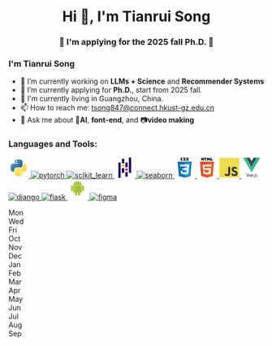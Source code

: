 <!--## Hi there 👋-->

<!--
**TianRui-Song717/TianRui-Song717** is a ✨ _special_ ✨ repository because its `README.md` (this file) appears on your GitHub profile.

Here are some ideas to get you started:

- 🔭 I’m currently working on ...
- 🌱 I’m currently learning ...
- 👯 I’m looking to collaborate on ...
- 🤔 I’m looking for help with ...
- 💬 Ask me about ...
- 📫 How to reach me: ...
- 😄 Pronouns: ...
- ⚡ Fun fact: ...
-->



<h1 align="center">Hi 👋, I'm Tianrui Song</h1>

<h3 align="center">🌟 I'm applying for the 2025 fall Ph.D. 🏫</h3>

### I'm Tianrui Song
- 🔭 I’m currently working on **LLMs + Science** and **Recommender Systems**
- 🌱 I’m currently applying for **Ph.D.**, start from 2025 fall.
- 📍 I'm currently living in Guangzhou, China.
- 📫 How to reach me: tsong847@connect.hkust-gz.edu.cn
- 💬 Ask me about 🤖**AI**, **font-end**, and 📷**video making**

<!--[![Top Langs](https://github-readme-stats.vercel.app/api/top-langs/?username=TianRui-Song717)](https://github.com/Christmas/github-readme-stats)-->
<!--<p>&nbsp;<img align="center" src="https://github-readme-stats.vercel.app/api?username=tianrui-song717&show_icons=true&locale=en" alt="tianrui-song717" /></p>-->

<h3 align="left">Languages and Tools:</h3>
<p align="left">
  <a href="https://www.python.org" target="_blank" rel="noreferrer"> <img src="https://raw.githubusercontent.com/devicons/devicon/master/icons/python/python-original.svg" alt="python" width="40" height="40"/> </a>
  <a href="https://pytorch.org/" target="_blank" rel="noreferrer"> <img src="https://www.vectorlogo.zone/logos/pytorch/pytorch-icon.svg" alt="pytorch" width="40" height="40"/> </a>
  <a href="https://scikit-learn.org/" target="_blank" rel="noreferrer"> <img src="https://upload.wikimedia.org/wikipedia/commons/0/05/Scikit_learn_logo_small.svg" alt="scikit_learn" width="40" height="40"/> </a>
  <a href="https://pandas.pydata.org/" target="_blank" rel="noreferrer"> <img src="https://raw.githubusercontent.com/devicons/devicon/2ae2a900d2f041da66e950e4d48052658d850630/icons/pandas/pandas-original.svg" alt="pandas" width="40" height="40"/> </a>
  <a href="https://seaborn.pydata.org/" target="_blank" rel="noreferrer"> <img src="https://seaborn.pydata.org/_images/logo-mark-lightbg.svg" alt="seaborn" width="40" height="40"/> </a>
  <a href="https://www.w3schools.com/css/" target="_blank" rel="noreferrer"> <img src="https://raw.githubusercontent.com/devicons/devicon/master/icons/css3/css3-original-wordmark.svg" alt="css3" width="40" height="40"/> </a>
  <a href="https://www.w3.org/html/" target="_blank" rel="noreferrer"> <img src="https://raw.githubusercontent.com/devicons/devicon/master/icons/html5/html5-original-wordmark.svg" alt="html5" width="40" height="40"/> </a>
  <a href="https://developer.mozilla.org/en-US/docs/Web/JavaScript" target="_blank" rel="noreferrer"> <img src="https://raw.githubusercontent.com/devicons/devicon/master/icons/javascript/javascript-original.svg" alt="javascript" width="40" height="40"/> </a>
  <a href="https://vuejs.org/" target="_blank" rel="noreferrer"> <img src="https://raw.githubusercontent.com/devicons/devicon/master/icons/vuejs/vuejs-original-wordmark.svg" alt="vuejs" width="40" height="40"/> </a>
  <a href="https://www.djangoproject.com/" target="_blank" rel="noreferrer"> <img src="https://cdn.worldvectorlogo.com/logos/django.svg" alt="django" width="40" height="40"/> </a>
  <a href="https://flask.palletsprojects.com/" target="_blank" rel="noreferrer"> <img src="https://www.vectorlogo.zone/logos/pocoo_flask/pocoo_flask-icon.svg" alt="flask" width="40" height="40"/> </a>
  <a href="https://developer.android.com" target="_blank" rel="noreferrer"> <img src="https://raw.githubusercontent.com/devicons/devicon/master/icons/android/android-original-wordmark.svg" alt="android" width="40" height="40"/> </a>
  <a href="https://www.figma.com/" target="_blank" rel="noreferrer"><img src="https://www.vectorlogo.zone/logos/figma/figma-icon.svg" alt="figma" width="40" height="40"/> </a>
</p>


<div>
  <div class="ui segment activity-calendar"><div class="activity-calendar-calendar"><div class="activity-calendar-days"><div>Mon</div><div>Wed</div><div>Fri</div></div><div class="activity-calendar-blocks-wrapper"><div class="activity-calendar-blocks"><div class="activity-calendar-block" style="background: rgb(242, 242, 242);"></div><div class="activity-calendar-block" style="background: rgb(242, 242, 242);"></div><div class="activity-calendar-block" style="background: rgb(208, 231, 236);"></div><div class="activity-calendar-block" style="background: rgb(170, 218, 228);"></div><div class="activity-calendar-block" style="background: rgb(195, 227, 233);"></div><div class="activity-calendar-block" style="background: rgb(208, 231, 236);"></div><div class="activity-calendar-block" style="background: rgb(195, 227, 233);"></div><div class="activity-calendar-block" style="background: rgb(183, 222, 230);"></div><div class="activity-calendar-block" style="background: rgb(156, 215, 226);"></div><div class="activity-calendar-block" style="background: rgb(242, 242, 242);"></div><div class="activity-calendar-block" style="background: rgb(242, 242, 242);"></div><div class="activity-calendar-block" style="background: rgb(242, 242, 242);"></div><div class="activity-calendar-block" style="background: rgb(242, 242, 242);"></div><div class="activity-calendar-block" style="background: rgb(242, 242, 242);"></div><span class="activity-calendar-month" style="left: 39px;">Oct</span><div class="activity-calendar-block" style="background: rgb(242, 242, 242);"></div><div class="activity-calendar-block" style="background: rgb(242, 242, 242);"></div><div class="activity-calendar-block" style="background: rgb(242, 242, 242);"></div><div class="activity-calendar-block" style="background: rgb(242, 242, 242);"></div><div class="activity-calendar-block" style="background: rgb(242, 242, 242);"></div><div class="activity-calendar-block" style="background: rgb(242, 242, 242);"></div><div class="activity-calendar-block" style="background: rgb(242, 242, 242);"></div><div class="activity-calendar-block" style="background: rgb(242, 242, 242);"></div><div class="activity-calendar-block" style="background: rgb(208, 231, 236);"></div><div class="activity-calendar-block" style="background: rgb(195, 227, 233);"></div><div class="activity-calendar-block" style="background: rgb(156, 215, 226);"></div><div class="activity-calendar-block" style="background: rgb(156, 215, 226);"></div><div class="activity-calendar-block" style="background: rgb(170, 218, 228);"></div><div class="activity-calendar-block" style="background: rgb(195, 227, 233);"></div><div class="activity-calendar-block" style="background: rgb(242, 242, 242);"></div><div class="activity-calendar-block" style="background: rgb(208, 231, 236);"></div><div class="activity-calendar-block" style="background: rgb(170, 218, 228);"></div><div class="activity-calendar-block" style="background: rgb(208, 231, 236);"></div><div class="activity-calendar-block" style="background: rgb(242, 242, 242);"></div><div class="activity-calendar-block" style="background: rgb(242, 242, 242);"></div><div class="activity-calendar-block" style="background: rgb(242, 242, 242);"></div><div class="activity-calendar-block" style="background: rgb(208, 231, 236);"></div><div class="activity-calendar-block" style="background: rgb(208, 231, 236);"></div><div class="activity-calendar-block" style="background: rgb(208, 231, 236);"></div><div class="activity-calendar-block" style="background: rgb(242, 242, 242);"></div><div class="activity-calendar-block" style="background: rgb(208, 231, 236);"></div><div class="activity-calendar-block" style="background: rgb(242, 242, 242);"></div><div class="activity-calendar-block" style="background: rgb(242, 242, 242);"></div><div class="activity-calendar-block" style="background: rgb(208, 231, 236);"></div><div class="activity-calendar-block" style="background: rgb(242, 242, 242);"></div><div class="activity-calendar-block" style="background: rgb(208, 231, 236);"></div><span class="activity-calendar-month" style="left: 103px;">Nov</span><div class="activity-calendar-block" style="background: rgb(242, 242, 242);"></div><div class="activity-calendar-block" style="background: rgb(242, 242, 242);"></div><div class="activity-calendar-block" style="background: rgb(242, 242, 242);"></div><div class="activity-calendar-block" style="background: rgb(242, 242, 242);"></div><div class="activity-calendar-block" style="background: rgb(242, 242, 242);"></div><div class="activity-calendar-block" style="background: rgb(242, 242, 242);"></div><div class="activity-calendar-block" style="background: rgb(242, 242, 242);"></div><div class="activity-calendar-block" style="background: rgb(128, 208, 224);"></div><div class="activity-calendar-block" style="background: rgb(242, 242, 242);"></div><div class="activity-calendar-block" style="background: rgb(170, 218, 228);"></div><div class="activity-calendar-block" style="background: rgb(208, 231, 236);"></div><div class="activity-calendar-block" style="background: rgb(208, 231, 236);"></div><div class="activity-calendar-block" style="background: rgb(113, 205, 224);"></div><div class="activity-calendar-block" style="background: rgb(195, 227, 233);"></div><div class="activity-calendar-block" style="background: rgb(65, 199, 225);"></div><div class="activity-calendar-block" style="background: rgb(49, 197, 227);"></div><div class="activity-calendar-block" style="background: rgb(128, 208, 224);"></div><div class="activity-calendar-block" style="background: rgb(208, 231, 236);"></div><div class="activity-calendar-block" style="background: rgb(128, 208, 224);"></div><div class="activity-calendar-block" style="background: rgb(82, 201, 224);"></div><div class="activity-calendar-block" style="background: rgb(65, 199, 225);"></div><div class="activity-calendar-block" style="background: rgb(195, 227, 233);"></div><div class="activity-calendar-block" style="background: rgb(242, 242, 242);"></div><div class="activity-calendar-block" style="background: rgb(242, 242, 242);"></div><div class="activity-calendar-block" style="background: rgb(242, 242, 242);"></div><div class="activity-calendar-block" style="background: rgb(242, 242, 242);"></div><div class="activity-calendar-block" style="background: rgb(242, 242, 242);"></div><div class="activity-calendar-block" style="background: rgb(242, 242, 242);"></div><div class="activity-calendar-block" style="background: rgb(242, 242, 242);"></div><div class="activity-calendar-block" style="background: rgb(195, 227, 233);"></div><span class="activity-calendar-month" style="left: 167px;">Dec</span><div class="activity-calendar-block" style="background: rgb(208, 231, 236);"></div><div class="activity-calendar-block" style="background: rgb(242, 242, 242);"></div><div class="activity-calendar-block" style="background: rgb(242, 242, 242);"></div><div class="activity-calendar-block" style="background: rgb(242, 242, 242);"></div><div class="activity-calendar-block" style="background: rgb(242, 242, 242);"></div><div class="activity-calendar-block" style="background: rgb(242, 242, 242);"></div><div class="activity-calendar-block" style="background: rgb(242, 242, 242);"></div><div class="activity-calendar-block" style="background: rgb(242, 242, 242);"></div><div class="activity-calendar-block" style="background: rgb(242, 242, 242);"></div><div class="activity-calendar-block" style="background: rgb(242, 242, 242);"></div><div class="activity-calendar-block" style="background: rgb(242, 242, 242);"></div><div class="activity-calendar-block" style="background: rgb(242, 242, 242);"></div><div class="activity-calendar-block" style="background: rgb(208, 231, 236);"></div><div class="activity-calendar-block" style="background: rgb(31, 196, 229);"></div><div class="activity-calendar-block" style="background: rgb(22, 189, 223);"></div><div class="activity-calendar-block" style="background: rgb(242, 242, 242);"></div><div class="activity-calendar-block" style="background: rgb(128, 208, 224);"></div><div class="activity-calendar-block" style="background: rgb(170, 218, 228);"></div><div class="activity-calendar-block" style="background: rgb(208, 231, 236);"></div><div class="activity-calendar-block" style="background: rgb(208, 231, 236);"></div><div class="activity-calendar-block" style="background: rgb(156, 215, 226);"></div><div class="activity-calendar-block" style="background: rgb(195, 227, 233);"></div><div class="activity-calendar-block" style="background: rgb(208, 231, 236);"></div><div class="activity-calendar-block" style="background: rgb(242, 242, 242);"></div><div class="activity-calendar-block" style="background: rgb(242, 242, 242);"></div><div class="activity-calendar-block" style="background: rgb(242, 242, 242);"></div><div class="activity-calendar-block" style="background: rgb(242, 242, 242);"></div><div class="activity-calendar-block" style="background: rgb(242, 242, 242);"></div><div class="activity-calendar-block" style="background: rgb(242, 242, 242);"></div><div class="activity-calendar-block" style="background: rgb(156, 215, 226);"></div><div class="activity-calendar-block" style="background: rgb(170, 218, 228);"></div><span class="activity-calendar-month" style="left: 247px;">Jan</span><div class="activity-calendar-block" style="background: rgb(195, 227, 233);"></div><div class="activity-calendar-block" style="background: rgb(183, 222, 230);"></div><div class="activity-calendar-block" style="background: rgb(170, 218, 228);"></div><div class="activity-calendar-block" style="background: rgb(195, 227, 233);"></div><div class="activity-calendar-block" style="background: rgb(0, 93, 112);"></div><div class="activity-calendar-block" style="background: rgb(142, 211, 225);"></div><div class="activity-calendar-block" style="background: rgb(82, 201, 224);"></div><div class="activity-calendar-block" style="background: rgb(208, 231, 236);"></div><div class="activity-calendar-block" style="background: rgb(208, 231, 236);"></div><div class="activity-calendar-block" style="background: rgb(128, 208, 224);"></div><div class="activity-calendar-block" style="background: rgb(170, 218, 228);"></div><div class="activity-calendar-block" style="background: rgb(142, 211, 225);"></div><div class="activity-calendar-block" style="background: rgb(242, 242, 242);"></div><div class="activity-calendar-block" style="background: rgb(183, 222, 230);"></div><div class="activity-calendar-block" style="background: rgb(170, 218, 228);"></div><div class="activity-calendar-block" style="background: rgb(170, 218, 228);"></div><div class="activity-calendar-block" style="background: rgb(142, 211, 225);"></div><div class="activity-calendar-block" style="background: rgb(82, 201, 224);"></div><div class="activity-calendar-block" style="background: rgb(31, 196, 229);"></div><div class="activity-calendar-block" style="background: rgb(9, 160, 190);"></div><div class="activity-calendar-block" style="background: rgb(22, 189, 223);"></div><div class="activity-calendar-block" style="background: rgb(22, 189, 223);"></div><div class="activity-calendar-block" style="background: rgb(195, 227, 233);"></div><div class="activity-calendar-block" style="background: rgb(82, 201, 224);"></div><div class="activity-calendar-block" style="background: rgb(156, 215, 226);"></div><div class="activity-calendar-block" style="background: rgb(65, 199, 225);"></div><div class="activity-calendar-block" style="background: rgb(128, 208, 224);"></div><div class="activity-calendar-block" style="background: rgb(13, 170, 201);"></div><div class="activity-calendar-block" style="background: rgb(31, 196, 229);"></div><div class="activity-calendar-block" style="background: rgb(6, 149, 178);"></div><div class="activity-calendar-block" style="background: rgb(0, 93, 112);"></div><span class="activity-calendar-month" style="left: 311px;">Feb</span><div class="activity-calendar-block" style="background: rgb(0, 127, 153);"></div><div class="activity-calendar-block" style="background: rgb(9, 160, 190);"></div><div class="activity-calendar-block" style="background: rgb(0, 93, 112);"></div><div class="activity-calendar-block" style="background: rgb(208, 231, 236);"></div><div class="activity-calendar-block" style="background: rgb(142, 211, 225);"></div><div class="activity-calendar-block" style="background: rgb(13, 170, 201);"></div><div class="activity-calendar-block" style="background: rgb(242, 242, 242);"></div><div class="activity-calendar-block" style="background: rgb(195, 227, 233);"></div><div class="activity-calendar-block" style="background: rgb(242, 242, 242);"></div><div class="activity-calendar-block" style="background: rgb(128, 208, 224);"></div><div class="activity-calendar-block" style="background: rgb(208, 231, 236);"></div><div class="activity-calendar-block" style="background: rgb(156, 215, 226);"></div><div class="activity-calendar-block" style="background: rgb(242, 242, 242);"></div><div class="activity-calendar-block" style="background: rgb(242, 242, 242);"></div><div class="activity-calendar-block" style="background: rgb(208, 231, 236);"></div><div class="activity-calendar-block" style="background: rgb(242, 242, 242);"></div><div class="activity-calendar-block" style="background: rgb(242, 242, 242);"></div><div class="activity-calendar-block" style="background: rgb(195, 227, 233);"></div><div class="activity-calendar-block" style="background: rgb(242, 242, 242);"></div><div class="activity-calendar-block" style="background: rgb(195, 227, 233);"></div><div class="activity-calendar-block" style="background: rgb(170, 218, 228);"></div><div class="activity-calendar-block" style="background: rgb(242, 242, 242);"></div><div class="activity-calendar-block" style="background: rgb(208, 231, 236);"></div><div class="activity-calendar-block" style="background: rgb(183, 222, 230);"></div><div class="activity-calendar-block" style="background: rgb(242, 242, 242);"></div><div class="activity-calendar-block" style="background: rgb(195, 227, 233);"></div><div class="activity-calendar-block" style="background: rgb(208, 231, 236);"></div><div class="activity-calendar-block" style="background: rgb(242, 242, 242);"></div><div class="activity-calendar-block" style="background: rgb(183, 222, 230);"></div><span class="activity-calendar-month" style="left: 375px;">Mar</span><div class="activity-calendar-block" style="background: rgb(195, 227, 233);"></div><div class="activity-calendar-block" style="background: rgb(242, 242, 242);"></div><div class="activity-calendar-block" style="background: rgb(242, 242, 242);"></div><div class="activity-calendar-block" style="background: rgb(170, 218, 228);"></div><div class="activity-calendar-block" style="background: rgb(208, 231, 236);"></div><div class="activity-calendar-block" style="background: rgb(242, 242, 242);"></div><div class="activity-calendar-block" style="background: rgb(242, 242, 242);"></div><div class="activity-calendar-block" style="background: rgb(242, 242, 242);"></div><div class="activity-calendar-block" style="background: rgb(242, 242, 242);"></div><div class="activity-calendar-block" style="background: rgb(242, 242, 242);"></div><div class="activity-calendar-block" style="background: rgb(142, 211, 225);"></div><div class="activity-calendar-block" style="background: rgb(183, 222, 230);"></div><div class="activity-calendar-block" style="background: rgb(242, 242, 242);"></div><div class="activity-calendar-block" style="background: rgb(242, 242, 242);"></div><div class="activity-calendar-block" style="background: rgb(242, 242, 242);"></div><div class="activity-calendar-block" style="background: rgb(242, 242, 242);"></div><div class="activity-calendar-block" style="background: rgb(242, 242, 242);"></div><div class="activity-calendar-block" style="background: rgb(242, 242, 242);"></div><div class="activity-calendar-block" style="background: rgb(195, 227, 233);"></div><div class="activity-calendar-block" style="background: rgb(242, 242, 242);"></div><div class="activity-calendar-block" style="background: rgb(242, 242, 242);"></div><div class="activity-calendar-block" style="background: rgb(242, 242, 242);"></div><div class="activity-calendar-block" style="background: rgb(208, 231, 236);"></div><div class="activity-calendar-block" style="background: rgb(195, 227, 233);"></div><div class="activity-calendar-block" style="background: rgb(113, 205, 224);"></div><div class="activity-calendar-block" style="background: rgb(128, 208, 224);"></div><div class="activity-calendar-block" style="background: rgb(195, 227, 233);"></div><div class="activity-calendar-block" style="background: rgb(156, 215, 226);"></div><div class="activity-calendar-block" style="background: rgb(242, 242, 242);"></div><div class="activity-calendar-block" style="background: rgb(242, 242, 242);"></div><div class="activity-calendar-block" style="background: rgb(242, 242, 242);"></div><span class="activity-calendar-month" style="left: 455px;">Apr</span><div class="activity-calendar-block" style="background: rgb(195, 227, 233);"></div><div class="activity-calendar-block" style="background: rgb(195, 227, 233);"></div><div class="activity-calendar-block" style="background: rgb(195, 227, 233);"></div><div class="activity-calendar-block" style="background: rgb(242, 242, 242);"></div><div class="activity-calendar-block" style="background: rgb(65, 199, 225);"></div><div class="activity-calendar-block" style="background: rgb(17, 180, 212);"></div><div class="activity-calendar-block" style="background: rgb(65, 199, 225);"></div><div class="activity-calendar-block" style="background: rgb(49, 197, 227);"></div><div class="activity-calendar-block" style="background: rgb(242, 242, 242);"></div><div class="activity-calendar-block" style="background: rgb(242, 242, 242);"></div><div class="activity-calendar-block" style="background: rgb(242, 242, 242);"></div><div class="activity-calendar-block" style="background: rgb(170, 218, 228);"></div><div class="activity-calendar-block" style="background: rgb(113, 205, 224);"></div><div class="activity-calendar-block" style="background: rgb(195, 227, 233);"></div><div class="activity-calendar-block" style="background: rgb(242, 242, 242);"></div><div class="activity-calendar-block" style="background: rgb(183, 222, 230);"></div><div class="activity-calendar-block" style="background: rgb(82, 201, 224);"></div><div class="activity-calendar-block" style="background: rgb(9, 160, 190);"></div><div class="activity-calendar-block" style="background: rgb(97, 203, 224);"></div><div class="activity-calendar-block" style="background: rgb(156, 215, 226);"></div><div class="activity-calendar-block" style="background: rgb(242, 242, 242);"></div><div class="activity-calendar-block" style="background: rgb(113, 205, 224);"></div><div class="activity-calendar-block" style="background: rgb(49, 197, 227);"></div><div class="activity-calendar-block" style="background: rgb(170, 218, 228);"></div><div class="activity-calendar-block" style="background: rgb(82, 201, 224);"></div><div class="activity-calendar-block" style="background: rgb(195, 227, 233);"></div><div class="activity-calendar-block" style="background: rgb(170, 218, 228);"></div><div class="activity-calendar-block" style="background: rgb(195, 227, 233);"></div><div class="activity-calendar-block" style="background: rgb(208, 231, 236);"></div><div class="activity-calendar-block" style="background: rgb(242, 242, 242);"></div><span class="activity-calendar-month" style="left: 519px;">May</span><div class="activity-calendar-block" style="background: rgb(242, 242, 242);"></div><div class="activity-calendar-block" style="background: rgb(208, 231, 236);"></div><div class="activity-calendar-block" style="background: rgb(170, 218, 228);"></div><div class="activity-calendar-block" style="background: rgb(170, 218, 228);"></div><div class="activity-calendar-block" style="background: rgb(183, 222, 230);"></div><div class="activity-calendar-block" style="background: rgb(142, 211, 225);"></div><div class="activity-calendar-block" style="background: rgb(195, 227, 233);"></div><div class="activity-calendar-block" style="background: rgb(208, 231, 236);"></div><div class="activity-calendar-block" style="background: rgb(242, 242, 242);"></div><div class="activity-calendar-block" style="background: rgb(242, 242, 242);"></div><div class="activity-calendar-block" style="background: rgb(242, 242, 242);"></div><div class="activity-calendar-block" style="background: rgb(208, 231, 236);"></div><div class="activity-calendar-block" style="background: rgb(208, 231, 236);"></div><div class="activity-calendar-block" style="background: rgb(195, 227, 233);"></div><div class="activity-calendar-block" style="background: rgb(242, 242, 242);"></div><div class="activity-calendar-block" style="background: rgb(208, 231, 236);"></div><div class="activity-calendar-block" style="background: rgb(208, 231, 236);"></div><div class="activity-calendar-block" style="background: rgb(208, 231, 236);"></div><div class="activity-calendar-block" style="background: rgb(242, 242, 242);"></div><div class="activity-calendar-block" style="background: rgb(208, 231, 236);"></div><div class="activity-calendar-block" style="background: rgb(208, 231, 236);"></div><div class="activity-calendar-block" style="background: rgb(170, 218, 228);"></div><div class="activity-calendar-block" style="background: rgb(242, 242, 242);"></div><div class="activity-calendar-block" style="background: rgb(142, 211, 225);"></div><div class="activity-calendar-block" style="background: rgb(242, 242, 242);"></div><div class="activity-calendar-block" style="background: rgb(242, 242, 242);"></div><div class="activity-calendar-block" style="background: rgb(242, 242, 242);"></div><div class="activity-calendar-block" style="background: rgb(170, 218, 228);"></div><div class="activity-calendar-block" style="background: rgb(242, 242, 242);"></div><div class="activity-calendar-block" style="background: rgb(242, 242, 242);"></div><div class="activity-calendar-block" style="background: rgb(242, 242, 242);"></div><span class="activity-calendar-month" style="left: 583px;">Jun</span><div class="activity-calendar-block" style="background: rgb(156, 215, 226);"></div><div class="activity-calendar-block" style="background: rgb(9, 160, 190);"></div><div class="activity-calendar-block" style="background: rgb(242, 242, 242);"></div><div class="activity-calendar-block" style="background: rgb(49, 197, 227);"></div><div class="activity-calendar-block" style="background: rgb(142, 211, 225);"></div><div class="activity-calendar-block" style="background: rgb(6, 149, 178);"></div><div class="activity-calendar-block" style="background: rgb(31, 196, 229);"></div><div class="activity-calendar-block" style="background: rgb(31, 196, 229);"></div><div class="activity-calendar-block" style="background: rgb(242, 242, 242);"></div><div class="activity-calendar-block" style="background: rgb(183, 222, 230);"></div><div class="activity-calendar-block" style="background: rgb(170, 218, 228);"></div><div class="activity-calendar-block" style="background: rgb(208, 231, 236);"></div><div class="activity-calendar-block" style="background: rgb(195, 227, 233);"></div><div class="activity-calendar-block" style="background: rgb(195, 227, 233);"></div><div class="activity-calendar-block" style="background: rgb(183, 222, 230);"></div><div class="activity-calendar-block" style="background: rgb(195, 227, 233);"></div><div class="activity-calendar-block" style="background: rgb(156, 215, 226);"></div><div class="activity-calendar-block" style="background: rgb(183, 222, 230);"></div><div class="activity-calendar-block" style="background: rgb(183, 222, 230);"></div><div class="activity-calendar-block" style="background: rgb(183, 222, 230);"></div><div class="activity-calendar-block" style="background: rgb(242, 242, 242);"></div><div class="activity-calendar-block" style="background: rgb(195, 227, 233);"></div><div class="activity-calendar-block" style="background: rgb(242, 242, 242);"></div><div class="activity-calendar-block" style="background: rgb(208, 231, 236);"></div><div class="activity-calendar-block" style="background: rgb(242, 242, 242);"></div><div class="activity-calendar-block" style="background: rgb(242, 242, 242);"></div><div class="activity-calendar-block" style="background: rgb(242, 242, 242);"></div><div class="activity-calendar-block" style="background: rgb(242, 242, 242);"></div><div class="activity-calendar-block" style="background: rgb(242, 242, 242);"></div><div class="activity-calendar-block" style="background: rgb(242, 242, 242);"></div><span class="activity-calendar-month" style="left: 663px;">Jul</span><div class="activity-calendar-block" style="background: rgb(156, 215, 226);"></div><div class="activity-calendar-block" style="background: rgb(242, 242, 242);"></div><div class="activity-calendar-block" style="background: rgb(242, 242, 242);"></div><div class="activity-calendar-block" style="background: rgb(242, 242, 242);"></div><div class="activity-calendar-block" style="background: rgb(242, 242, 242);"></div><div class="activity-calendar-block" style="background: rgb(242, 242, 242);"></div><div class="activity-calendar-block" style="background: rgb(208, 231, 236);"></div><div class="activity-calendar-block" style="background: rgb(242, 242, 242);"></div><div class="activity-calendar-block" style="background: rgb(242, 242, 242);"></div><div class="activity-calendar-block" style="background: rgb(242, 242, 242);"></div><div class="activity-calendar-block" style="background: rgb(183, 222, 230);"></div><div class="activity-calendar-block" style="background: rgb(113, 205, 224);"></div><div class="activity-calendar-block" style="background: rgb(208, 231, 236);"></div><div class="activity-calendar-block" style="background: rgb(183, 222, 230);"></div><div class="activity-calendar-block" style="background: rgb(97, 203, 224);"></div><div class="activity-calendar-block" style="background: rgb(156, 215, 226);"></div><div class="activity-calendar-block" style="background: rgb(170, 218, 228);"></div><div class="activity-calendar-block" style="background: rgb(156, 215, 226);"></div><div class="activity-calendar-block" style="background: rgb(170, 218, 228);"></div><div class="activity-calendar-block" style="background: rgb(242, 242, 242);"></div><div class="activity-calendar-block" style="background: rgb(242, 242, 242);"></div><div class="activity-calendar-block" style="background: rgb(156, 215, 226);"></div><div class="activity-calendar-block" style="background: rgb(242, 242, 242);"></div><div class="activity-calendar-block" style="background: rgb(242, 242, 242);"></div><div class="activity-calendar-block" style="background: rgb(183, 222, 230);"></div><div class="activity-calendar-block" style="background: rgb(208, 231, 236);"></div><div class="activity-calendar-block" style="background: rgb(242, 242, 242);"></div><div class="activity-calendar-block" style="background: rgb(208, 231, 236);"></div><div class="activity-calendar-block" style="background: rgb(82, 201, 224);"></div><div class="activity-calendar-block" style="background: rgb(242, 242, 242);"></div><div class="activity-calendar-block" style="background: rgb(242, 242, 242);"></div><span class="activity-calendar-month" style="left: 727px;">Aug</span><div class="activity-calendar-block" style="background: rgb(113, 205, 224);"></div><div class="activity-calendar-block" style="background: rgb(31, 196, 229);"></div><div class="activity-calendar-block" style="background: rgb(49, 197, 227);"></div><div class="activity-calendar-block" style="background: rgb(0, 93, 112);"></div><div class="activity-calendar-block" style="background: rgb(0, 115, 138);"></div><div class="activity-calendar-block" style="background: rgb(0, 93, 112);"></div><div class="activity-calendar-block" style="background: rgb(0, 93, 112);"></div><div class="activity-calendar-block" style="background: rgb(183, 222, 230);"></div><div class="activity-calendar-block" style="background: rgb(82, 201, 224);"></div><div class="activity-calendar-block" style="background: rgb(0, 93, 112);"></div><div class="activity-calendar-block" style="background: rgb(0, 93, 112);"></div><div class="activity-calendar-block" style="background: rgb(0, 93, 112);"></div><div class="activity-calendar-block" style="background: rgb(128, 208, 224);"></div><div class="activity-calendar-block" style="background: rgb(142, 211, 225);"></div><div class="activity-calendar-block" style="background: rgb(156, 215, 226);"></div><div class="activity-calendar-block" style="background: rgb(242, 242, 242);"></div><div class="activity-calendar-block" style="background: rgb(242, 242, 242);"></div><div class="activity-calendar-block" style="background: rgb(242, 242, 242);"></div><div class="activity-calendar-block" style="background: rgb(242, 242, 242);"></div><div class="activity-calendar-block" style="background: rgb(242, 242, 242);"></div><div class="activity-calendar-block" style="background: rgb(242, 242, 242);"></div><div class="activity-calendar-block" style="background: rgb(242, 242, 242);"></div><div class="activity-calendar-block" style="background: rgb(242, 242, 242);"></div><div class="activity-calendar-block" style="background: rgb(242, 242, 242);"></div><div class="activity-calendar-block" style="background: rgb(242, 242, 242);"></div><div class="activity-calendar-block" style="background: rgb(242, 242, 242);"></div><div class="activity-calendar-block" style="background: rgb(242, 242, 242);"></div><div class="activity-calendar-block" style="background: rgb(242, 242, 242);"></div><div class="activity-calendar-block" style="background: rgb(242, 242, 242);"></div><div class="activity-calendar-block" style="background: rgb(242, 242, 242);"></div><div class="activity-calendar-block" style="background: rgb(242, 242, 242);"></div><span class="activity-calendar-month" style="left: 807px;">Sep</span><div class="activity-calendar-block" style="background: rgb(242, 242, 242);"></div><div class="activity-calendar-block" style="background: rgb(242, 242, 242);"></div><div class="activity-calendar-block" style="background: rgb(242, 242, 242);"></div><div class="activity-calendar-block" style="background: rgb(242, 242, 242);"></div><div class="activity-calendar-block" style="background: rgb(242, 242, 242);"></div><div class="activity-calendar-block" style="background: rgb(242, 242, 242);"></div><div class="activity-calendar-block" style="background: rgb(242, 242, 242);"></div><div class="activity-calendar-block" style="background: rgb(242, 242, 242);"></div><div class="activity-calendar-block" style="background: rgb(242, 242, 242);"></div></div></div></div></div>
</div>
